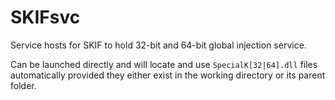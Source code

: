 # SKIFsvc

Service hosts for SKIF to hold 32-bit and 64-bit global injection service.

Can be launched directly and will locate and use `SpecialK[32|64].dll` files automatically provided they either exist in the working directory or its parent folder.